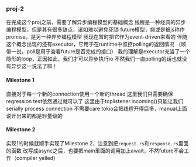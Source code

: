 ### proj-2
在完成这个proj之前，需要了解异步编程模型的基础概念
线程是一种经典的异步编程模型，但是其有很多缺点，诸如难以避免死锁
future模型，抑或是被js称作promise，是另一种异步编程模型
我现在暂时把它作为event-driven来看的
伴随这个概念出现的还有executor，它用于在runtime中监控polling的返回情况
（顺带一说，poll是用于查看future是否完成的接口）
我的理解是executor充当了一个隐形的loop，正因如此，我们才可以异步执行io
不然我们一直polling的话也就没有异步这一说法了嘛！
#### Milestone 1
直接对于每一个新的connection使用一个新的thread
这里我们只需要确保regression test依然通过就可以了
这里由于tcplistener.incoming()只能让我们serially process connection
不需要care tokio会把线程开得巨多，manual上面说开出来的都是轻量级的
#### Milestone 2
实现1的时候就顺手实现了Milestone 2，注意到把`request.rs`和`response.rs`里面的函数
改写成async之后，也要把main里面的调用加上await，不然future不会工作（compiler yelled）